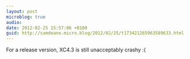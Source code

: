 ```yaml
---
layout: post
microblog: true
audio: 
date: 2012-02-25 15:57:06 +0100
guid: http://samdeane.micro.blog/2012/02/25/t173421265963589633.html
---
```

For a release version, XC4.3 is still unacceptably crashy :(
